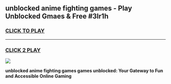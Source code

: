 
## unblocked anime fighting games - Play Unblocked Gmaes & Free #3lr1h
<h3>
<a href="https://premium.freeplayer.one?title=unblocked_anime_fighting_games&ref=01M">CLICK TO PLAY</a></h3>
<hr>

<h3>
<a href="https://premium.freeplayer.one?title=unblocked_anime_fighting_games&ref=01M">CLICK 2 PLAY</a>
  
</h3>

<a href="https://premium.freeplayer.one?title=unblocked_anime_fighting_games&ref=01M"><img src="https://clearcache.store/games.png"></a>


**unblocked anime fighting games games unblocked: Your Gateway to Fun and Accessible Online Gaming**
